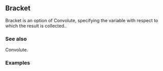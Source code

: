##  Bracket 

Bracket is an option of Convolute, specifying the variable with respect to which the result is collected..

###  See also 

Convolute.

###  Examples 